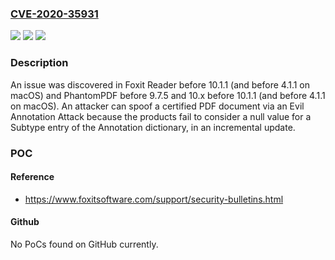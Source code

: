 ### [CVE-2020-35931](https://cve.mitre.org/cgi-bin/cvename.cgi?name=CVE-2020-35931)
![](https://img.shields.io/static/v1?label=Product&message=n%2Fa&color=blue)
![](https://img.shields.io/static/v1?label=Version&message=n%2Fa&color=blue)
![](https://img.shields.io/static/v1?label=Vulnerability&message=n%2Fa&color=brighgreen)

### Description

An issue was discovered in Foxit Reader before 10.1.1 (and before 4.1.1 on macOS) and PhantomPDF before 9.7.5 and 10.x before 10.1.1 (and before 4.1.1 on macOS). An attacker can spoof a certified PDF document via an Evil Annotation Attack because the products fail to consider a null value for a Subtype entry of the Annotation dictionary, in an incremental update.

### POC

#### Reference
- https://www.foxitsoftware.com/support/security-bulletins.html

#### Github
No PoCs found on GitHub currently.

